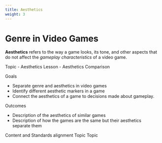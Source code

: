 ```yaml
---
title: Aesthetics
weight: 3
---
```



# Genre in Video Games


**Aesthetics** refers to the way a game looks, its tone, and other aspects that do not affect the *gameplay characteristics* of a video game. 





Topic - Aesthetics
Lesson - Aesthetics Comparison

Goals
- Separate genre and aesthetics in video games
- Identify different aesthetic markers in a game
- Connect the aesthetics of a game to decisions made about gameplay.

Outcomes
* Description of the aesthetics of similar games
* Description of how the games are the same but their aesthetics separate them

Content and Standards alignment
Topic
Topic